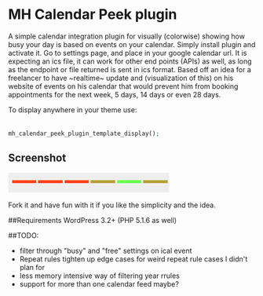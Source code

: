 MH Calendar Peek plugin
=================
A simple calendar integration plugin for visually (colorwise) showing how busy your day is based on events on your calendar. Simply install plugin and activate it.  Go to settings page, and place in your google calendar url.  It is expecting an ics file, it can work for other end points (APIs) as well, as long as the endpoint or file returned is sent in ics format.  Based off an idea for a freelancer to have ~realtime~ update and (visualization of this) on his website of events on his calendar that would prevent him from booking appointments for the next week, 5 days, 14 days or even 28 days.

To display anywhere in your theme use:

```php

mh_calendar_peek_plugin_template_display();

```

Screenshot
----------
![Screen shot](images/sample.png?raw=true "Screen Shot")

Fork it and have fun with it if you like the simplicity and the idea.

##Requirements
WordPress 3.2+
(PHP 5.1.6 as well)

##TODO:
* filter through "busy" and "free" settings on ical event
* Repeat rules tighten up edge cases for weird repeat rule cases I didn't plan for
* less memory intensive way of filtering year rrules
* support for more than one calendar feed maybe?
